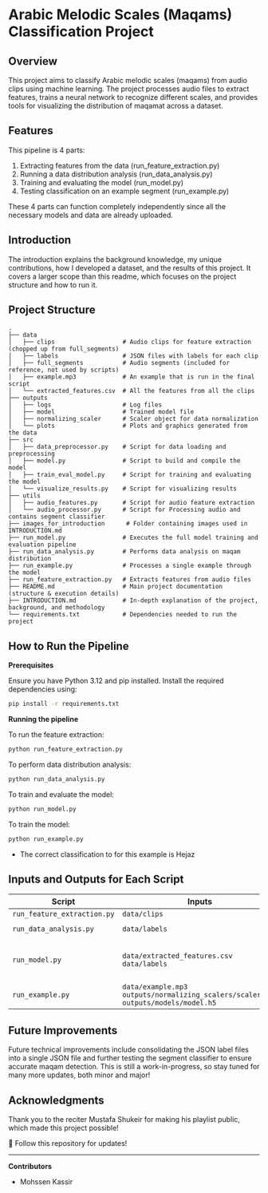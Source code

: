 # Arabic Melodic Scales (Maqams) Classification Project 

## Overview

This project aims to classify Arabic melodic scales (maqams) from audio clips using machine learning. The project processes audio files to extract features, trains a neural network to recognize different scales, and provides tools for visualizing the distribution of maqamat across a dataset.

## Features

This pipeline is 4 parts:

1. Extracting features from the data (run_feature_extraction.py)
2. Running a data distribution analysis (run_data_analysis.py)
3. Training and evaluating the model (run_model.py)
4. Testing classification on an example segment (run_example.py)

These 4 parts can function completely independently since all the necessary models and data are already uploaded.

## Introduction

The introduction explains the background knowledge, my unique contributions, how I developed a dataset, and the results of this project. It covers a larger scope than this readme, which focuses on the project structure and how to run it.


## Project Structure

```
.
├── data
│   ├── clips                   # Audio clips for feature extraction (chopped up from full_segments)
│   ├── labels                  # JSON files with labels for each clip
│   ├── full_segments           # Audio segments (included for reference, not used by scripts)
│   ├── example.mp3             # An example that is run in the final script
│   └── extracted_features.csv  # All the features from all the clips
├── outputs
│   ├── logs                    # Log files
│   ├── model                   # Trained model file
│   ├── normalizing_scaler      # Scaler object for data normalization
│   └── plots                   # Plots and graphics generated from the data
├── src
│   ├── data_preprocessor.py    # Script for data loading and preprocessing
│   ├── model.py                # Script to build and compile the model
│   ├── train_eval_model.py     # Script for training and evaluating the model
│   └── visualize_results.py    # Script for visualizing results
├── utils
│   ├── audio_features.py       # Script for audio feature extraction
│   └── audio_processor.py      # Script for Processing audio and contains segment classifier
├── images_for_introduction      # Folder containing images used in INTRODUCTION.md
├── run_model.py                # Executes the full model training and evaluation pipeline
├── run_data_analysis.py        # Performs data analysis on maqam distribution
├── run_example.py              # Processes a single example through the model
├── run_feature_extraction.py   # Extracts features from audio files
├── README.md                   # Main project documentation (structure & execution details)
├── INTRODUCTION.md             # In-depth explanation of the project, background, and methodology
└── requirements.txt            # Dependencies needed to run the project
```

## How to Run the Pipeline

**Prerequisites**

Ensure you have Python 3.12 and pip installed. Install the required dependencies using:

```bash
pip install -r requirements.txt
```

**Running the pipeline**

To run the feature extraction:
```bash
python run_feature_extraction.py
```

To perform data distribution analysis:
```bash
python run_data_analysis.py
```

To train and evaluate the model:
```bash
python run_model.py
```

To train the model:
```bash
python run_example.py
```

 - The correct classification to for this example is Hejaz

## Inputs and Outputs for Each Script 


| Script                      | Inputs                                      | Outputs                                              |
|-----------------------------|-----------------------------------------------|------------------------------------------------------|
| `run_feature_extraction.py` | `data/clips`                                | `data/extracted_features.csv`                        |
| `run_data_analysis.py`      | `data/labels`                               | `outputs/plots/scale_distribution.png` <br> `outputs/logs/feature_extraction.log` |
| `run_model.py`              | `data/extracted_features.csv` <br> `data/labels` | `outputs/models/model.h5` <br> `outputs/normalizing_scalers/scaler.pkl` <br> `outputs/plots/training_plots.png` <br> `outputs/plots/confusion_matrices.png` <br> `outputs/logs/training.log` |
| `run_example.py`            | `data/example.mp3` <br> `outputs/normalizing_scalers/scaler.pkl` <br> `outputs/models/model.h5` | `outputs/logs/example_prediction.log` |

## Future Improvements 

Future technical improvements include consolidating the JSON label files into a single JSON file and further testing the segment classifier to ensure accurate maqam detection. This is still a work-in-progress, so stay tuned for many more updates, both minor and major!

## Acknowledgments

Thank you to the reciter Mustafa Shukeir for making his playlist public, which made this project possible!


🔹 Follow this repository for updates!

---------------------------------------

**Contributors**
- Mohssen Kassir
